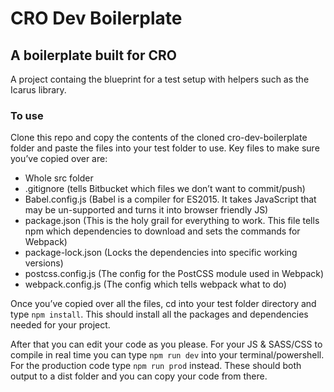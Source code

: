 # CRO Dev Boilerplate
## A boilerplate built for CRO

A project containg the blueprint for a test setup with helpers such as the Icarus library.

### To use 

Clone this repo and copy the contents of the cloned cro-dev-boilerplate folder and paste the files into your test folder to use. Key files to make sure you’ve copied over are:
- Whole src folder
- .gitignore (tells Bitbucket which files we don’t want to commit/push)
- Babel.config.js (Babel is a compiler for ES2015. It takes JavaScript that may be un-supported and turns it into browser friendly JS)
- package.json (This is the holy grail for everything to work. This file tells npm which dependencies to download and sets the commands for Webpack)
- package-lock.json (Locks the dependencies into specific working versions)
- postcss.config.js (The config for the PostCSS module used in Webpack)
- webpack.config.js (The config which tells webpack what to do)

Once you’ve copied over all the files, cd into your test folder directory and type `npm install`. This should install all the packages and dependencies needed for your project.

After that you can edit your code as you please. For your JS & SASS/CSS to compile in real time you can type `npm run dev` into your terminal/powershell. For the production code type `npm run prod` instead. These should both output to a dist folder and you can copy your code from there.